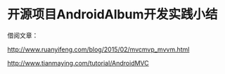 # 开源项目AndroidAlbum开发实践小结

借阅文章：

http://www.ruanyifeng.com/blog/2015/02/mvcmvp_mvvm.html

http://www.tianmaying.com/tutorial/AndroidMVC